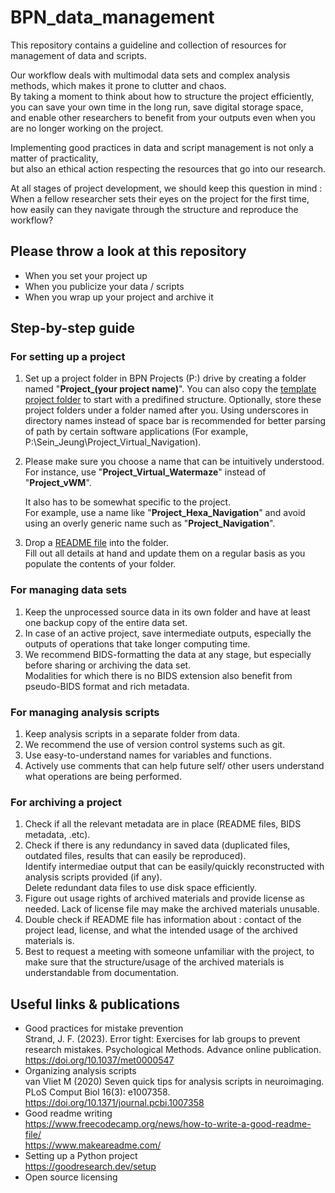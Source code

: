 # BPN_data_management

This repository contains a guideline and collection of resources for management of data and scripts.  

Our workflow deals with multimodal data sets and complex analysis methods, which makes it prone to clutter and chaos.   
By taking a moment to think about how to structure the project efficiently,  
you can save your own time in the long run, save digital storage space,  
and enable other researchers to benefit from your outputs even when you are no longer working on the project.

Implementing good practices in data and script management is not only a matter of practicality,  
but also an ethical action respecting the resources that go into our research.  

At all stages of project development, we should keep this question in mind :  
When a fellow researcher sets their eyes on the project for the first time, how easily can they navigate through the structure and reproduce the workflow?  

## Please throw a look at this repository 
- When you set your project up 
- When you publicize your data / scripts
- When you wrap up your project and archive it 


## Step-by-step guide
### For setting up a project
1. Set up a project folder in BPN Projects (P:) drive by creating a folder named "**Project_(your project name)**".
   	You can also copy the [template project folder](https://github.com/BeMoBIL/BPN_data_management/tree/main/template_project_folder) to start with a predifined structure.
   	Optionally, store these project folders under a folder named after you.
        Using underscores in directory names instead of space bar is recommended for better parsing of path by certain software applications (For example, P:\Sein_Jeung\Project_Virtual_Navigation). 

3. Please make sure you choose a name that can be intuitively understood.   
	For instance, use "**Project_Virtual_Watermaze**" instead of "**Project_vWM**".

 	It also has to be somewhat specific to the project.  
	For example, use a name like "**Project_Hexa_Navigation**" and avoid using an overly generic name such as "**Project_Navigation**".

4. Drop a [README file](https://github.com/BeMoBIL/BPN_data_management/blob/main/template_project_folder/Project_Watermaze-ERD/README.md) into the folder.    
	Fill out all details at hand and update them on a regular basis as you populate the contents of your folder.  	

### For managing data sets
1. Keep the unprocessed source data in its own folder and have at least one backup copy of the entire data set. 
2. In case of an active project, save intermediate outputs, especially the outputs of operations that take longer computing time.
3. We recommend BIDS-formatting the data at any stage, but especially before sharing or archiving the data set.  
   Modalities for which there is no BIDS extension also benefit from pseudo-BIDS format and rich metadata. 

### For managing analysis scripts   
1. Keep analysis scripts in a separate folder from data.  
2. We recommend the use of version control systems such as git.  
3. Use easy-to-understand names for variables and functions.  
4. Actively use comments that can help future self/ other users understand what operations are being performed.  

### For archiving a project
1. Check if all the relevant metadata are in place (README files, BIDS metadata, .etc).  
2. Check if there is any redundancy in saved data (duplicated files, outdated files, results that can easily be reproduced).  
   Identify intermediae output that can be easily/quickly reconstructed with analysis scripts provided (if any).  
   Delete redundant data files to use disk space efficiently.  
3. Figure out usage rights of archived materials and provide license as needed.
   Lack of license file may make the archived materials unusable. 
5. Double check if README file has information about : contact of the project lead, license, and what the intended usage of the archived materials is.    
6. Best to request a meeting with someone unfamiliar with the project, to make sure that the structure/usage of the archived materials is understandable from documentation.

## Useful links & publications  
- Good practices for mistake prevention  
       Strand, J. F. (2023). Error tight: Exercises for lab groups to prevent research mistakes. Psychological Methods. Advance online publication. https://doi.org/10.1037/met0000547  
- Organizing analysis scripts  
       van Vliet M (2020) Seven quick tips for analysis scripts in neuroimaging. PLoS Comput Biol 16(3): e1007358. https://doi.org/10.1371/journal.pcbi.1007358
- Good readme writing  
       https://www.freecodecamp.org/news/how-to-write-a-good-readme-file/   
       https://www.makeareadme.com/
- Setting up a Python project  
       https://goodresearch.dev/setup
- Open source licensing 

